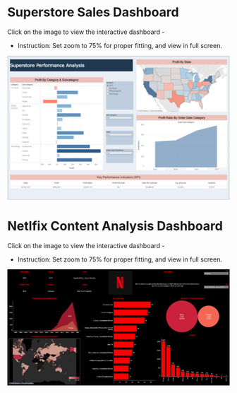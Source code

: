 # Superstore Sales Dashboard

Click on the image to view the interactive dashboard - 
* Instruction: Set zoom to 75% for proper fitting, and view in full screen.

[![Dashboard Preview](/Superstore_Sales_Dashboard.png)](https://public.tableau.com/views/superstore_tableau_17433550372140/PerformanceDashboard?:language=en-US&:sid=&:redirect=auth&:display_count=n&:origin=viz_share_link)

# Netlfix Content Analysis Dashboard

Click on the image to view the interactive dashboard - 
* Instruction: Set zoom to 75% for proper fitting, and view in full screen.

[![Dashboard Preview](/Netflix_Analysis_Dashboard.png)](https://public.tableau.com/views/Netflix_Da4/Netflix?:language=en-US&:sid=&:redirect=auth&:display_count=n&:origin=viz_share_link)
